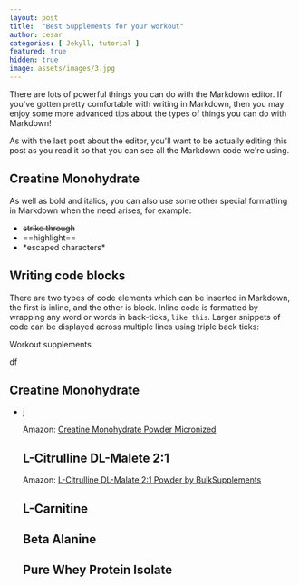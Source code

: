 ```yaml
---
layout: post
title:  "Best Supplements for your workout"
author: cesar
categories: [ Jekyll, tutorial ]
featured: true
hidden: true
image: assets/images/3.jpg
---
```




There are lots of powerful things you can do with the Markdown editor. If you've gotten pretty comfortable with writing in Markdown, then you may enjoy some more advanced tips about the types of things you can do with Markdown!

As with the last post about the editor, you'll want to be actually editing this post as you read it so that you can see all the Markdown code we're using.


## Creatine Monohydrate

As well as bold and italics, you can also use some other special formatting in Markdown when the need arises, for example:

+ ~~strike through~~
+ ==highlight==
+ \*escaped characters\*


## Writing code blocks

There are two types of code elements which can be inserted in Markdown, the first is inline, and the other is block. Inline code is formatted by wrapping any word or words in back-ticks, `like this`. Larger snippets of code can be displayed across multiple lines using triple back ticks:

Workout supplements

df

## Creatine Monohydrate 

<ul>
<li> j </li>


Amazon: <a href="https://amzn.to/2HmyLNh">Creatine Monohydrate Powder Micronized</a>


## L-Citrulline DL-Malete 2:1 


Amazon: <a href="https://amzn.to/2IWrBSE">L-Citrulline DL-Malate 2:1 Powder by BulkSupplements</a>


## L-Carnitine 


## Beta Alanine 


## Pure Whey Protein Isolate 
